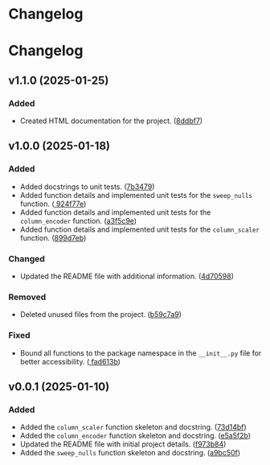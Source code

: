 # Changelog

<!--next-version-placeholder-->

# Changelog

## v1.1.0 (2025-01-25)
### Added
- Created HTML documentation for the project. ([8ddbf7](https://github.com/UBC-MDS/DataMop_package_group14/commit/8ddbf74e935594f564fe3ac61349c674ab83493d))

## v1.0.0 (2025-01-18)
### Added
- Added docstrings to unit tests. ([7b3479](https://github.com/UBC-MDS/DataMop_package_group14/commit/7b34795103a52eacbfa9d5cb7bda8ee0c1b24230))
- Added function details and implemented unit tests for the `sweep_nulls` function. ([
924f77e](https://github.com/UBC-MDS/DataMop_package_group14/commit/924f77e6503b364f3ff005aad4d19320be7d4b45))
- Added function details and implemented unit tests for the `column_encoder` function. ([a3f5c9e](https://github.com/UBC-MDS/DataMop_package_group14/commit/a3f5c9e33a511f4d7a6bafbfa486fe105b6e1804))
- Added function details and implemented unit tests for the `column_scaler` function. ([899d7eb](https://github.com/UBC-MDS/DataMop_package_group14/commit/899d7eb6c6ff03d8381d10270d39750502aefc59))

### Changed
- Updated the README file with additional information. ([4d70598](https://github.com/UBC-MDS/DataMop_package_group14/commit/4d7059853241876e32515feaf6d1d85f1265e92e6))

### Removed
- Deleted unused files from the project. ([b59c7a9](https://github.com/UBC-MDS/DataMop_package_group14/commit/b59c7a98d560af71acba150b74b45f0b04f9eec0))

### Fixed
- Bound all functions to the package namespace in the `__init__.py` file for better accessibility. ([
fad613b](https://github.com/UBC-MDS/DataMop_package_group14/commit/fad613bbc08da92563dbf079b2f54a4fe956e362))

## v0.0.1 (2025-01-10)
### Added
- Added the `column_scaler` function skeleton and docstring. ([73d14bf](https://github.com/UBC-MDS/DataMop_package_group14/commit/73d14bf96403435d0bd1ed426f85d1c9676244d5))
- Added the `column_encoder` function skeleton and docstring. ([e5a5f2b](https://github.com/UBC-MDS/DataMop_package_group14/commit/e5a5f2b0b6ab5e21116ea115ad8fb6d0c80f4684))
- Updated the README file with initial project details. ([f973b84](https://github.com/UBC-MDS/DataMop_package_group14/commit/f973b846eb3e98f9c04e62134857f2229d787e0f))
- Added the `sweep_nulls` function skeleton and docstring. ([a9bc50f](https://github.com/UBC-MDS/DataMop_package_group14/commit/a9bc50fea59f87815618bbb7bf1b32337a31a6b7))
